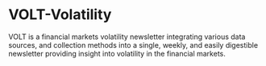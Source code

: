 # VOLT-Volatility
VOLT is a financial markets volatility newsletter integrating various data sources, and collection methods into a single, weekly, and easily digestible newsletter providing insight into volatility in the financial markets.
